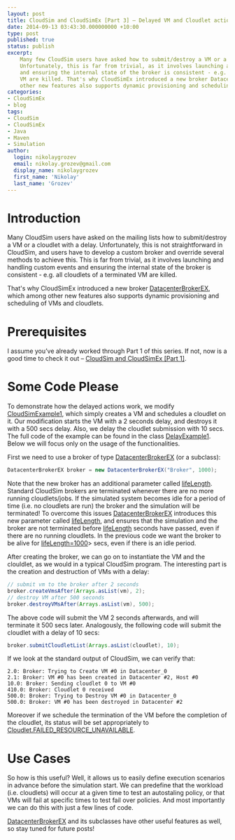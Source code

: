 ```yaml
---
layout: post
title: CloudSim and CloudSimEx [Part 3] – Delayed VM and Cloudlet actions
date: 2014-09-13 03:43:30.000000000 +10:00
type: post
published: true
status: publish
excerpt: 
    Many few CloudSim users have asked how to submit/destroy a VM or a cloudlet with a delay. 
    Unfortunately, this is far from trivial, as it involves launching and handling custom events 
    and ensuring the internal state of the broker is consistent - e.g. all cloudlets of a terminated 
    VM are killed. That's why CloudSimEx introduced a new broker DatacenterBrokerEX, which among 
    other new features also supports dynamic provisioning and scheduling of VMs and cloudlets ...
categories:
- CloudSimEx
- blog
tags:
- CloudSim
- CloudSimEx
- Java
- Maven
- Simulation
author:
  login: nikolaygrozev
  email: nikolay.grozev@gmail.com
  display_name: nikolaygrozev
  first_name: 'Nikolay'
  last_name: 'Grozev'
---
```


# Introduction

Many CloudSim users have asked on the mailing lists how to submit/destroy a VM or a cloudlet with a delay. 
Unfortunately, this is not straightforward in CloudSim, and users have to develop a custom broker and override 
several methods to achieve this. This is far from trivial, as it involves launching and handling custom events 
and ensuring the internal state of the broker is consistent - e.g. all cloudlets of a terminated VM are killed.

That's why CloudSimEx introduced a new broker 
[DatacenterBrokerEX](https://github.com/Cloudslab/CloudSimEx/blob/master/cloudsimex-core/src/main/java/org/cloudbus/cloudsim/ex/DatacenterBrokerEX.java), 
which among other new features also supports dynamic provisioning and scheduling of VMs and cloudlets.

# Prerequisites

I assume you’ve already worked through Part 1 of this series. If not, now is a good time to check it out – 
[CloudSim and CloudSimEx [Part 1]](/2014/06/08/cloudsim-and-cloudsimex-part-1/).

# Some Code Please

To demonstrate how the delayed actions work, we modify 
[CloudSimExample1](https://code.google.com/p/cloudsim/source/browse/trunk/modules/cloudsim-examples/src/main/java/org/cloudbus/cloudsim/examples/CloudSimExample1.java), 
which simply creates a VM and schedules a cloudlet on it. Our modification starts the VM with a 2 seconds 
delay, and destroys it with a 500 secs delay. Also, we delay the cloudlet submission with 10 secs. The full 
code of the example can be found in the class 
[DelayExample1](https://github.com/Cloudslab/CloudSimEx/blob/master/cloudsimex-examples/src/main/java/org/cloudbus/cloudsim/ex/DelayExample1.java). 
Below we will focus only on the usage of the functionalities.

First we need to use a broker of type 
[DatacenterBrokerEX](https://github.com/Cloudslab/CloudSimEx/blob/master/cloudsimex-core/src/main/java/org/cloudbus/cloudsim/ex/DatacenterBrokerEX.java) 
(or a subclass):

```java 
DatacenterBrokerEX broker = new DatacenterBrokerEX("Broker", 1000);
```

Note that the new broker has an additional parameter called <u>lifeLength</u>. 
Standard CloudSim brokers are terminated whenever there are no more running cloudlets/jobs. 
If the simulated system becomes idle for a period of time (i.e. no cloudlets are run) the broker 
and the simulation will be terminated! To overcome this issues 
[DatacenterBrokerEX](https://github.com/Cloudslab/CloudSimEx/blob/master/cloudsimex-core/src/main/java/org/cloudbus/cloudsim/ex/DatacenterBrokerEX.java) 
introduces this new parameter called <u>lifeLength</u>, and ensures that the simulation and the broker are not terminated before 
<u>lifeLength</u> seconds have passed, even if there are no running cloudlets. In the previous code we want the 
broker to be alive for <u>lifeLength=1000</u>> secs, even if there is an idle period.

After creating the broker, we can go on to instantiate the VM and the clouldlet, 
as we would in a typical CloudSim program. The interesting part is the creation and destruction of VMs with a delay:

```java
// submit vm to the broker after 2 seconds
broker.createVmsAfter(Arrays.asList(vm), 2);
// destroy VM after 500 seconds
broker.destroyVMsAfter(Arrays.asList(vm), 500);
```

The above code will submit the VM 2 seconds afterwards, and will terminate it 500 secs later. 
Analogously, the following code will submit the cloudlet with a delay of 10 secs:

```java
broker.submitCloudletList(Arrays.asList(cloudlet), 10);
```

If we look at the standard output of CloudSim, we can verify that:

```
2.0: Broker: Trying to Create VM #0 in Datacenter_0
2.1: Broker: VM #0 has been created in Datacenter #2, Host #0
10.0: Broker: Sending cloudlet 0 to VM #0
410.0: Broker: Cloudlet 0 received
500.0: Broker: Trying to Destroy VM #0 in Datacenter_0
500.0: Broker: VM #0 has been destroyed in Datacenter #2
```

Moreover if we schedule the termination of the VM before the completion of the cloudlet, 
its status will be set appropriately to <u>Cloudlet.FAILED_RESOURCE_UNAVAILABLE</u>.

# Use Cases

So how is this useful? Well, it allows us to easily define execution scenarios in advance 
before the simulation start. We can predefine that the workload (i.e. cloudlets) will occur at 
a given time to test an autostaling policy, or that VMs will fail at specific times to test fail over policies. 
And most importantly we can do this with just a few lines of code.

[DatacenterBrokerEX](https://github.com/Cloudslab/CloudSimEx/blob/master/cloudsimex-core/src/main/java/org/cloudbus/cloudsim/ex/DatacenterBrokerEX.java) 
and its subclasses have other useful features as well, so stay tuned for future posts!
